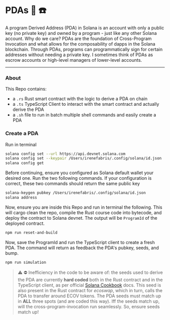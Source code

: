 # PDAs :octopus: :telephone:

A program Derived Address (PDA) in Solana is an account with only a public key (no private key) and owned by a program - just like any other Solana account. Why do we care? PDAs are the foundation of Cross-Program Invocation and what allows for the composability of dapps in the Solana blockchain. Through PDAs, programs can programmatically sign for certain addresses without needing a private key. I sometimes think of PDAs as escrow accounts or high-level managers of lower-level accounts.

---
### About
This Repo contains:
 - a `.rs` Rust smart contract with the logic to derive a PDA on chain
 - a `.ts` TypeScript Client to interact with the smart contract and actually derive the PDA
 - a `.sh` file to run in batch multiple shell commands and easily create a PDA



### Create a PDA
Run in terminal
```bash
solana config set --url https://api.devnet.solana.com 
solana config set --keypair /Users/irenefabris/.config/solana/id.json    # set the path to whichever keypair you want to use to sign the blockchain transaction
solana config get                                                        # check your current solana configurations: PRC should be devnet and Keypair path should be your chosen keypair
```

Before continuing, ensure you configured as Solana default wallet your desired one. Run the two following commands. If your configuration is correct, these two commands should return the same public key
```bash
solana-keygen pubkey /Users/irenefabris/.config/solana/id.json           # use the same path you used to run 'solana config set --keypair ...'
solana address
```

Now, ensure you are inside this Repo and run in terminal the following. This will cargo clean the repo, compile the Rust course code into bytecode, and deploy the contract to Solana devnet. The output will be `ProgramId` of the deployed contract.
```bash
npm run reset-and-build
```

Now, save the ProgramId and run the TypeScript client to create a fresh PDA. The command will return as feedback the PDA's pubkey, seeds, and bump.
```bash
npm run simulation
```

> :warning: :no_entry: Inefficiency in the code to be aware of: the seeds used to derive the PDA are currently **hard coded** both in the Rust contract and in the TypeScript client, as per official [Solana Cookbook](https://solanacookbook.com/references/programs.html#how-to-create-a-pda) docs. This seed is also present in the Rust contract for _ecoswap_, which in turn, calls the PDA to transfer around ECOV tokens. The PDA seeds must match up in **ALL** three spots (and are coded this way). Iff the seeds match up, will the cross-program-invocation run seamlessly. So, ensure seeds match up!


